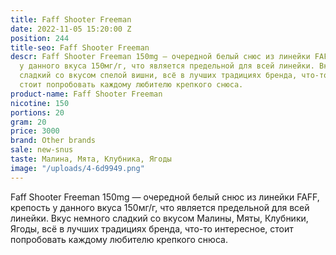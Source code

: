 ```yaml
---
title: Faff Shooter Freeman
date: 2022-11-05 15:20:00 Z
position: 244
title-seo: Faff Shooter Freeman
descr: Faff Shooter Freeman 150mg — очередной белый снюс из линейки FAFF, крепость
  у данного вкуса 150мг/г, что является предельной для всей линейки. Вкус немного
  сладкий со вкусом cпелой вишни, всё в лучших традициях бренда, что-то интересное,
  стоит попробовать каждому любителю крепкого снюса.
product-name: Faff Shooter Freeman
nicotine: 150
portions: 20
gram: 20
price: 3000
brand: Other brands
sale: new-snus
taste: Малина, Мята, Клубника, Ягоды
image: "/uploads/4-6d9949.png"
---
```


Faff Shooter Freeman 150mg — очередной белый снюс из линейки FAFF, крепость у данного вкуса 150мг/г, что является предельной для всей линейки. Вкус немного сладкий со вкусом Малины, Мяты, Клубники, Ягоды, всё в лучших традициях бренда, что-то интересное, стоит попробовать каждому любителю крепкого снюса.